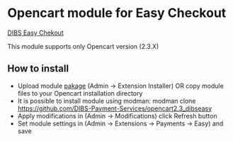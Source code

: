 # Opencart module for Easy Checkout 
[DIBS Easy Chekout](http://tech.dibspayment.com/integrationguide)

This module supports only Opencart version (2.3.X)

## How to install

* Upload module [pakage](https://github.com/DIBS-Payment-Services/opencart2.3_dibseasy/tags)  (Admin -> Extension Installer) 
OR copy module files to your Opencart installation directory
* It is possible to install module using modman: modman clone https://github.com/DIBS-Payment-Services/opencart2.3_dibseasy
* Apply modifications in (Admin -> Modifications) click Refresh button
* Set module settings in (Admin -> Extensions -> Payments -> Easy) and save
